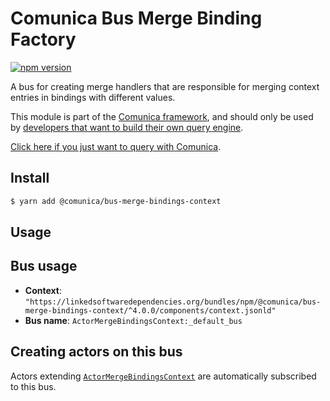 # Comunica Bus Merge Binding Factory

[![npm version](https://badge.fury.io/js/%40comunica%2Fbus-merge-binding-factory.svg)](https://www.npmjs.com/package/@comunica/bus-merge-bindings-context)

A bus for creating merge handlers that are responsible for merging context entries in bindings with different values.

This module is part of the [Comunica framework](https://github.com/comunica/comunica),
and should only be used by [developers that want to build their own query engine](https://comunica.dev/docs/modify/).

[Click here if you just want to query with Comunica](https://comunica.dev/docs/query/).

## Install

```bash
$ yarn add @comunica/bus-merge-bindings-context
```

## Usage

## Bus usage

* **Context**: `"https://linkedsoftwaredependencies.org/bundles/npm/@comunica/bus-merge-bindings-context/^4.0.0/components/context.jsonld"`
* **Bus name**: `ActorMergeBindingsContext:_default_bus`

## Creating actors on this bus

Actors extending [`ActorMergeBindingsContext`](TODO:jsdoc_url) are automatically subscribed to this bus.
